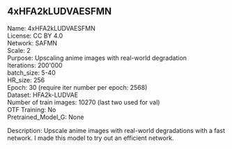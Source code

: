 ## 4xHFA2kLUDVAESFMN

Name: 4xHFA2kLUDVAESFMN  
License: CC BY 4.0  
Network: SAFMN  
Scale: 2  
Purpose: Upscaling anime images with real-world degradation  
Iterations: 200'000  
batch_size: 5-40  
HR_size: 256  
Epoch: 30 (require iter number per epoch: 2568)  
Dataset: HFA2k-LUDVAE  
Number of train images: 10270 (last two used for val)  
OTF Training: No  
Pretrained_Model_G: None  

Description: Upscale anime images with real-world degradations with a fast network. I made this model to try out an efficient network.  

